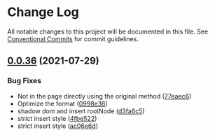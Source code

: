 # Change Log

All notable changes to this project will be documented in this file.
See [Conventional Commits](https://conventionalcommits.org) for commit guidelines.

## [0.0.36](https://github.com/bytedance/garfish/compare/v0.0.35...0.0.36) (2021-07-29)

### Bug Fixes

- Not in the page directly using the original method ([77eaec6](https://github.com/bytedance/garfish/commit/77eaec63ab149e83b9e40be3c883eb4980a14c92))
- Optimize the format ([0998e36](https://github.com/bytedance/garfish/commit/0998e360c5584e14d9b596a42c79da433cb7a7ea))
- shadow dom and insert rootNode ([d3fa6c5](https://github.com/bytedance/garfish/commit/d3fa6c593b4ab474cfa41921d1d48624c1b33073))
- strict insert style ([4fbe522](https://github.com/bytedance/garfish/commit/4fbe522b9cc2894bc967cbff57457b504a381086))
- strict insert style ([ac06e6d](https://github.com/bytedance/garfish/commit/ac06e6d12b94c5895815061be21740a04d5956f5))
